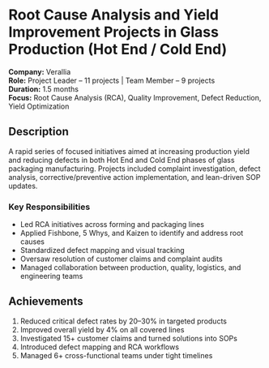 # Root Cause Analysis and Yield Improvement Projects in Glass Production (Hot End / Cold End)

**Company:** Verallia  
**Role:** Project Leader – 11 projects | Team Member – 9 projects  
**Duration:** 1.5 months  
**Focus:** Root Cause Analysis (RCA), Quality Improvement, Defect Reduction, Yield Optimization

## Description

A rapid series of focused initiatives aimed at increasing production yield and reducing defects in both Hot End and Cold End phases of glass packaging manufacturing. Projects included complaint investigation, defect analysis, corrective/preventive action implementation, and lean-driven SOP updates.

### Key Responsibilities

- Led RCA initiatives across forming and packaging lines  
- Applied Fishbone, 5 Whys, and Kaizen to identify and address root causes  
- Standardized defect mapping and visual tracking  
- Oversaw resolution of customer claims and complaint audits  
- Managed collaboration between production, quality, logistics, and engineering teams

## Achievements

1. Reduced critical defect rates by 20–30% in targeted products  
2. Improved overall yield by 4% on all covered lines  
3. Investigated 15+ customer claims and turned solutions into SOPs  
4. Introduced defect mapping and RCA workflows  
5. Managed 6+ cross-functional teams under tight timelines
